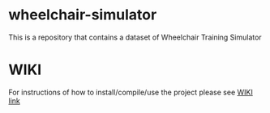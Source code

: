 # wheelchair-simulator

This is a repository that contains a dataset of Wheelchair Training Simulator

# WIKI
For instructions of how to install/compile/use the project please see [WIKI link](https://github.com/deborasal/wheelchair-simulator/wiki/WheelSimPhysio%E2%80%902023/)


